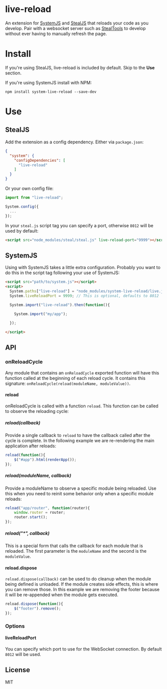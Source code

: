 # live-reload

An extension for [SystemJS](https://github.com/systemjs/systemjs) and 
[StealJS](http://stealjs.com/) that reloads your code as you develop. Pair with a websocket server such as [StealTools](https://github.com/stealjs/steal-tools) to develop without ever having to manually refresh the page.

# Install

If you're using StealJS, live-reload is included by default. Skip to the **Use** section.

If you're using SystemJS install with NPM:

```shell
npm install system-live-reload --save-dev
```

# Use

## StealJS

Add the extension as a config dependency. Either via `package.json`:

```json
{
  "system": {
    "configDependencies": [
      "live-reload"
	]
  }
}
```

Or your own config file:

```js
import from "live-reload";

System.config({
  ...
});
```

In your `steal.js` script tag you can specify a port, otherwise `8012` will be used by default:

```html
<script src="node_modules/steal/steal.js" live-reload-port="9999"></script>
```

## SystemJS

Using with SystemJS takes a little extra configuration.  Probably you want to do this in the script tag following your use of SystemJS:

```html
<script src="path/to/system.js"></script>
<script>
  System.paths["live-reload"] = "node_modules/system-live-reload/live.js";
  System.liveReloadPort = 9999; // This is optional, defaults to 8012

  System.import("live-reload").then(function(){
  
    System.import("my/app");

  });

</script>
```

## API

### onReloadCycle

Any module that contains an `onReloadCycle` exported function will have this function called at the beginning of each reload cycle. It contains this signature: `onReloadCycle(reload(moduleName, moduleValue))`.

#### reload

onReloadCycle is called with a function `reload`. This function can be called to observe the reloading cycle:

##### reload(callback)

Provide a single callback to `reload` to have the callback called after the cycle is complete. In the following example we are re-rendering the main application after reloads:

```js
reload(function(){
	$("#app").html(renderApp());
});
```

##### reload(moduleName, callback)

Provide a moduleName to observe a specific module being reloaded. Use this when you need to reinit some behavior only when a specific module reloads:

```js
reload("app/router", function(router){
	window.router = router;
	router.start();
});
```

##### reload("*", callback)

This is a special form that calls the callback for each module that is reloaded. The first parameter is the `moduleName` and the second is the `moduleValue`.

#### reload.dispose

`reload.dispose(callback)` can be used to do cleanup when the module being defined is unloaded. If the module creates side effects, this is where you can remove those. In this example we are removing the footer because it will be re-appended when the module gets executed.

```js
reload.dispose(function(){
	$("footer").remove();
});
```

### Options

#### liveReloadPort

You can specify which port to use for the WebSocket connection. By default `8012` will be used.

## License

MIT
